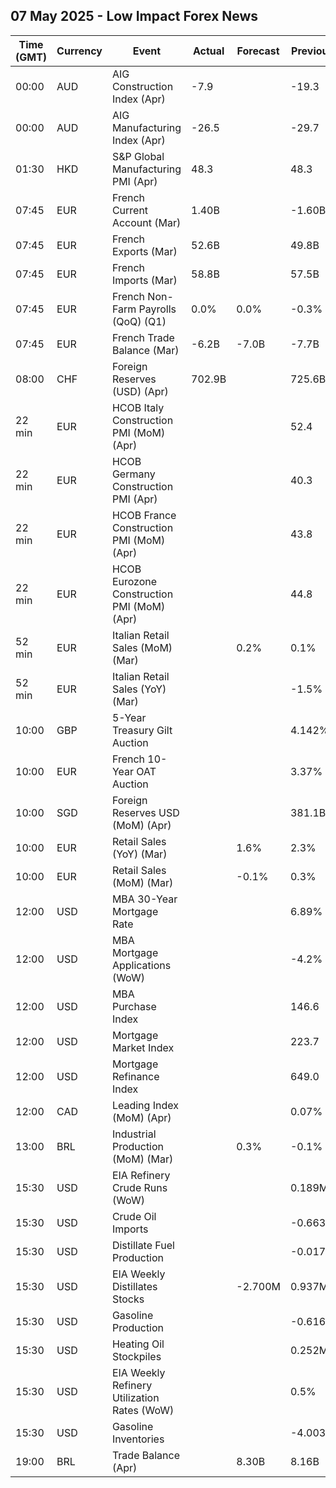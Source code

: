 ## 07 May 2025 - Low Impact Forex News

| Time (GMT) | Currency | Event | Actual | Forecast | Previous |
|------|----------|-------|--------|----------|----------|
| 00:00 | AUD | AIG Construction Index (Apr) | -7.9 |  | -19.3 |
| 00:00 | AUD | AIG Manufacturing Index (Apr) | -26.5 |  | -29.7 |
| 01:30 | HKD | S&P Global Manufacturing PMI (Apr) | 48.3 |  | 48.3 |
| 07:45 | EUR | French Current Account (Mar) | 1.40B |  | -1.60B |
| 07:45 | EUR | French Exports (Mar) | 52.6B |  | 49.8B |
| 07:45 | EUR | French Imports (Mar) | 58.8B |  | 57.5B |
| 07:45 | EUR | French Non-Farm Payrolls (QoQ) (Q1) | 0.0% | 0.0% | -0.3% |
| 07:45 | EUR | French Trade Balance (Mar) | -6.2B | -7.0B | -7.7B |
| 08:00 | CHF | Foreign Reserves (USD) (Apr) | 702.9B |  | 725.6B |
| 22 min | EUR | HCOB Italy Construction PMI (MoM) (Apr) |  |  | 52.4 |
| 22 min | EUR | HCOB Germany Construction PMI (Apr) |  |  | 40.3 |
| 22 min | EUR | HCOB France Construction PMI (MoM) (Apr) |  |  | 43.8 |
| 22 min | EUR | HCOB Eurozone Construction PMI (MoM) (Apr) |  |  | 44.8 |
| 52 min | EUR | Italian Retail Sales (MoM) (Mar) |  | 0.2% | 0.1% |
| 52 min | EUR | Italian Retail Sales (YoY) (Mar) |  |  | -1.5% |
| 10:00 | GBP | 5-Year Treasury Gilt Auction |  |  | 4.142% |
| 10:00 | EUR | French 10-Year OAT Auction |  |  | 3.37% |
| 10:00 | SGD | Foreign Reserves USD (MoM) (Apr) |  |  | 381.1B |
| 10:00 | EUR | Retail Sales (YoY) (Mar) |  | 1.6% | 2.3% |
| 10:00 | EUR | Retail Sales (MoM) (Mar) |  | -0.1% | 0.3% |
| 12:00 | USD | MBA 30-Year Mortgage Rate |  |  | 6.89% |
| 12:00 | USD | MBA Mortgage Applications (WoW) |  |  | -4.2% |
| 12:00 | USD | MBA Purchase Index |  |  | 146.6 |
| 12:00 | USD | Mortgage Market Index |  |  | 223.7 |
| 12:00 | USD | Mortgage Refinance Index |  |  | 649.0 |
| 12:00 | CAD | Leading Index (MoM) (Apr) |  |  | 0.07% |
| 13:00 | BRL | Industrial Production (MoM) (Mar) |  | 0.3% | -0.1% |
| 15:30 | USD | EIA Refinery Crude Runs (WoW) |  |  | 0.189M |
| 15:30 | USD | Crude Oil Imports |  |  | -0.663M |
| 15:30 | USD | Distillate Fuel Production |  |  | -0.017M |
| 15:30 | USD | EIA Weekly Distillates Stocks |  | -2.700M | 0.937M |
| 15:30 | USD | Gasoline Production |  |  | -0.616M |
| 15:30 | USD | Heating Oil Stockpiles |  |  | 0.252M |
| 15:30 | USD | EIA Weekly Refinery Utilization Rates (WoW) |  |  | 0.5% |
| 15:30 | USD | Gasoline Inventories |  |  | -4.003M |
| 19:00 | BRL | Trade Balance (Apr) |  | 8.30B | 8.16B |
